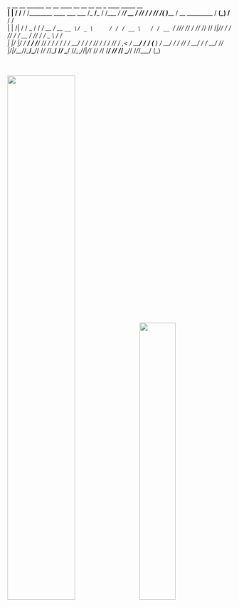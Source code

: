  _       __     __                             ______         __      __   ____  __ __  __ __ _          ____             _____ __        __</br>
| |     / /__  / /________  ____ ___  ___     /_  __/___     / /___ _/ /__/ __ \/ // / / // /( )_____   / __ \_________  / __(_) /__     / /</br>
| | /| / / _ \/ / ___/ __ \/ __ `__ \/ _ \     / / / __ \   / / __ `/ //_/ /_/ / // /_/ // /_|// ___/  / /_/ / ___/ __ \/ /_/ / / _ \   / / </br>
| |/ |/ /  __/ / /__/ /_/ / / / / / /  __/    / / / /_/ /  / / /_/ / ,< / ____/__  __/__  __/ (__  )  / ____/ /  / /_/ / __/ / /  __/  /_/  </br>
|__/|__/\___/_/\___/\____/_/ /_/ /_/\___/    /_/  \____/  /_/\__,_/_/|_/_/      /_/    /_/   /____/  /_/   /_/   \____/_/ /_/_/\___/  (_)   </br>
                                                                                                                                            </br>
</br>

<div class='container'>
<img style="height: auto; width: 55%;" class="img" src="https://github-readme-stats.vercel.app/api?username=lakP44&show_icons=true&theme=blue-green" />
&nbsp;
&nbsp;
<img style="height: auto; width: 40%;" class="img" src="https://github-readme-stats.vercel.app/api/top-langs/?username=lakP44&theme=blue-green&langs_count=8&layout=compact" /></div>
</div>

<!--**lakP44/lakP44** is a ✨ _special_ ✨ repository because its `README.md` (this file) appears on your GitHub profile.

Here are some ideas to get you started:

- 🔭 I’m currently working on ...
- 🌱 I’m currently learning ...
- 👯 I’m looking to collaborate on ...
- 🤔 I’m looking for help with ...
- 💬 Ask me about ...
- 📫 How to reach me: ...
- 😄 Pronouns: ...
- ⚡ Fun fact: ...
-->
